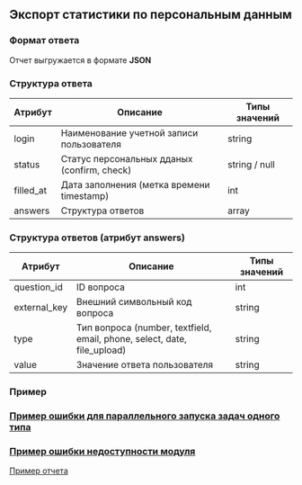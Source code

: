 ## Экспорт статистики по персональным данным
### Формат ответа
Отчет выгружается в формате **JSON**

### Структура ответа
| Атрибут |Описание| Типы значений |
| -------| ----- | ---- |
| login | Наименование учетной записи пользователя | string |
| status | Статус персональных дданых (confirm, check) | string / null|
| filled_at | Дата заполнения (метка времени timestamp) | int |
| answers | Структура ответов | array |

### Структура ответов (атрибут answers)
| Атрибут |Описание| Типы значений |
| -------| ----- | ---- |
| question_id | ID вопроса | int |
| external_key | Внешний символьный код вопроса | string |
| type | Тип вопроса (number, textfield, email, phone, select, date, file_upload) | string | null |
| value | Значение ответа пользователя | string |

### Пример
### [Пример ошибки для параллельного запуска задач одного типа](https://github.com/ekvio-dev/integration-api-response-examples/blob/master/examples/v2/uniq_task_error.json)
### [Пример ошибки недоступности модуля](https://github.com/ekvio-dev/integration-api-response-examples/blob/master/examples/v2/module_unavalible_error.json)
[Пример отчета](https://github.com/ekvio-dev/integration-api-response-examples/blob/master/examples/v2/personal/personal-statistic.json)
